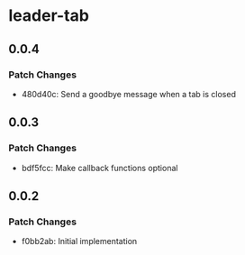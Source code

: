 # leader-tab

## 0.0.4

### Patch Changes

- 480d40c: Send a goodbye message when a tab is closed

## 0.0.3

### Patch Changes

- bdf5fcc: Make callback functions optional

## 0.0.2

### Patch Changes

- f0bb2ab: Initial implementation
